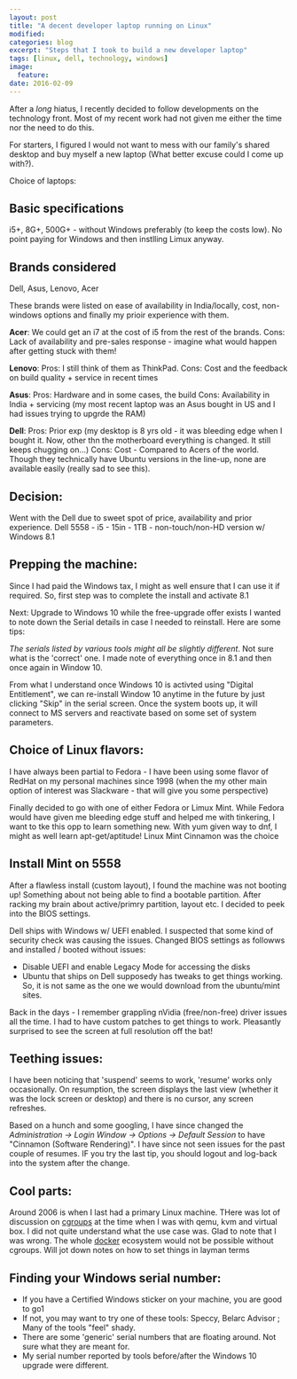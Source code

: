 ```yaml
---
layout: post
title: "A decent developer laptop running on Linux"
modified:
categories: blog
excerpt: "Steps that I took to build a new developer laptop"
tags: [linux, dell, technology, windows]
image:
  feature:
date: 2016-02-09
---
```


After a *long* hiatus, I recently decided to follow developments on the technology front. Most of my recent work had not given me either the time nor the need to do this.

For starters, I figured I would not want to mess with our family's shared desktop and buy myself a new laptop (What better excuse could I come up with?).

Choice of laptops:

## Basic specifications 
i5+, 8G+, 500G+ - without Windows preferably (to keep the costs low). No point paying for Windows and then instlling Limux anyway.

## Brands considered 

Dell, Asus, Lenovo, Acer 

These brands were listed on ease of availability in India/locally, cost, non-windows options and finally my prioir experience with them.

<b>Acer</b>: We could get an i7 at the cost of i5 from the rest of the brands. Cons: Lack of availability and pre-sales response - imagine what would happen after getting stuck with them!

<b>Lenovo</b>: Pros: I still think of them as ThinkPad. Cons: Cost and the feedback on build quality + service in recent times

<b>Asus</b>: Pros: Hardware and in some cases, the build Cons: Availability in India + servicing (my most recent laptop was an Asus bought in US and I had issues trying to upgrde the RAM)

<b>Dell</b>: Pros: Prior exp (my desktop is 8 yrs old - it was bleeding edge when I bought it. Now, other thn the motherboard everything is changed. It still keeps chugging on...) Cons: Cost - Compared to Acers of the world. Though they technically have Ubuntu versions in the line-up, none are available easily (really sad to see this).

## Decision:

Went with the Dell due to sweet spot of price, availability and prior experience.
Dell 5558 - i5 - 15in - 1TB - non-touch/non-HD version w/ Windows 8.1

## Prepping the machine:

Since I had paid the Windows tax, I might as well ensure that I can use it if required. So, first step was to complete the install and activate 8.1

Next: Upgrade to Windows 10 while the free-upgrade offer exists
I wanted to note down the Serial details in case I needed to reinstall. Here are some tips:

*The serials listed by various tools might all be slightly different*. Not sure what is the 'correct' one. I made note of everything once in 8.1 and then once again in Window 10.

From what I understand once Windows 10 is activted using "Digital Entitlement", we can re-install Window 10 anytime in the future by just clicking "Skip" in the serial screen. Once the system boots up, it will connect to MS servers and reactivate based on some set of system parameters.

## Choice of Linux flavors:

I have always been partial to Fedora - I have been using some flavor of RedHat on my personal machines since 1998 (when the my other main option of interest was Slackware - that will give you some perspective)

Finally decided to go with one of either Fedora or Limux Mint. While Fedora would have given me bleeding edge stuff and helped me with tinkering, I want to tke this opp to learn something new. With yum given way to dnf, I might as well learn apt-get/aptitude!
Linux Mint Cinnamon was the choice

## Install Mint on 5558 

After a flawless install (custom layout), I found the machine was not booting up! Something about not being able to find a bootable partition. After racking my brain about active/primry partition, layout etc. I decided to peek into the BIOS settings.

Dell ships with Windows w/ UEFI enabled. I suspected that some kind of security check was causing the issues. 
Changed BIOS settings as followws and installed / booted without issues:
+ Disable UEFI and enable Legacy Mode for accessing the disks
+ Ubuntu that ships on Dell supposedy has tweaks to get things working. So, it is not same as the one we would download from the ubuntu/mint sites.

Back in the days - I remember grappling nVidia (free/non-free) driver issues all the time. I had to have custom patches to get things to work. Pleasantly surprised to see the screen at full resolution off the bat!

## Teething issues:
I have been noticing that 'suspend' seems to work, 'resume' works only occasionally. On resumption, the screen displays the last view (whether it was the lock screen or desktop) and there is no cursor, any screen refreshes.

Based on a hunch and some googling, I have since changed the *Administration -> Login Window -> Options -> Default Session* to have "Cinnamon (Software Rendering)". I have since not seen issues for the past couple of resumes.
IF you try the last tip, you should logout and log-back into the system after the change.

## Cool parts:
Around 2006 is when I last had a primary Linux machine. THere was lot of discussion on [cgroups](https://en.wikipedia.org/wiki/Cgroups) at the time when I was with qemu, kvm and virtual box. I did not quite understand what the use case was.
Glad to note that I was wrong. The whole [docker](http://www.docker.com) ecosystem would not be possible without cgroups. Will jot down notes on how to set things in layman terms

## Finding your Windows serial number:
+ If you have a Certified Windows sticker on your machine, you are good to go1
+ If not, you may want to try one of these tools: Speccy, Belarc Advisor ; Many of the tools "feel" shady. 
+ There are some 'generic' serial numbers that are floating around. Not sure what they are meant for.
+ My serial number reported by tools before/after the Windows 10 upgrade were different. 
